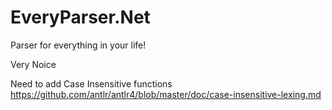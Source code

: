 # EveryParser.Net
Parser for everything in your life!

Very Noice


Need to add Case Insensitive functions
https://github.com/antlr/antlr4/blob/master/doc/case-insensitive-lexing.md